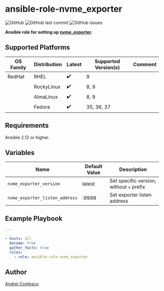 # ansible-role-nvme_exporter

![GitHub](https://img.shields.io/github/license/cosandr/ansible-role-nvme_exporter) ![GitHub last commit](https://img.shields.io/github/last-commit/cosandr/ansible-role-nvme_exporter) ![GitHub issues](https://img.shields.io/github/issues-raw/cosandr/ansible-role-nvme_exporter)

**Ansible role for setting up [nvme_exporter](https://github.com/cosandr/nvme_exporter).**

## Supported Platforms

| OS Family | Distribution  | Latest | Supported Version(s) | Comment |
|-----------|---------------|--------|----------------------|---------|
| RedHat    | RHEL          | :heavy_check_mark: | 9 | |
|           | RockyLinux    | :heavy_check_mark: | 8, 9 | |
|           | AlmaLinux     | :heavy_check_mark: | 8, 9 | |
|           | Fedora        | :heavy_check_mark: | 35, 36, 37 | |

## Requirements

Ansible 2.12 or higher.

## Variables

| Name           | Default Value | Description                        |
| -------------- | ------------- | -----------------------------------|
| `nvme_exporter_version` | latest | Set specific version, without `v` prefix |
| `nvme_exporter_listen_address` | :9998 | Set exporter listen address |


## Example Playbook

```yaml
---

- hosts: all
  become: true
  gather_facts: true
  roles:
    - role: ansible-role-nvme_exporter
```

## Author

[Andrei Costescu](https://github.com/cosandr/)
